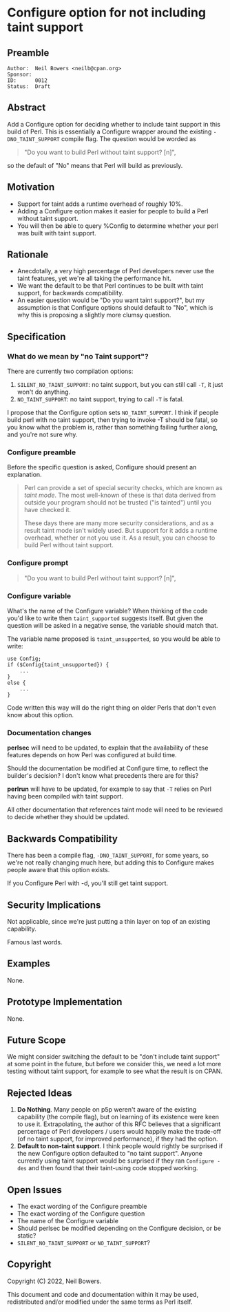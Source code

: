 # Configure option for not including taint support

## Preamble

    Author:  Neil Bowers <neilb@cpan.org>
    Sponsor:
    ID:      0012
    Status:  Draft


## Abstract

Add a Configure option for deciding whether to include taint support
in this build of Perl.
This is essentially a Configure wrapper
around the existing `-DNO_TAINT_SUPPORT` compile flag.
The question would be worded as

> "Do you want to build Perl without taint support? [n]",

so the default of "No" means that Perl will build as previously.

## Motivation

* Support for taint adds a runtime overhead of roughly 10%.
* Adding a Configure option makes it easier for people to build a
  Perl without taint support.
* You will then be able to query %Config to determine whether your
  perl was built with taint support.

## Rationale

* Anecdotally, a very high percentage of Perl developers never use
  the taint features, yet we're all taking the performance hit.
* We want the default to be that Perl continues to be built with
  taint support, for backwards compatibility.
* An easier question would be "Do you want taint support?",
  but my assumption is that Configure options should default to "No",
  which is why this is proposing a slightly more clumsy question.

## Specification

### What do we mean by "no Taint support"?

There are currently two compilation options:

1. `SILENT_NO_TAINT_SUPPORT`: no taint support, but you can still call `-T`,
   it just won't do anything.
2. `NO_TAINT_SUPPORT`: no taint support, trying to call `-T` is fatal.

I propose that the Configure option sets `NO_TAINT_SUPPORT`.
I think if people build perl with no taint support,
then trying to invoke -T should be fatal, so you know what the problem is,
rather than something failing further along, and you're not sure why.

### Configure preamble

Before the specific question is asked,
Configure should present an explanation.

> Perl can provide a set of special security checks,
> which are known as *taint mode*.
> The most well-known of these is that data derived from
> outside your program should not be trusted ("is tainted")
> until you have checked it.
>
> These days there are many more security considerations,
> and as a result taint mode isn't widely used.
> But support for it adds a runtime overhead,
> whether or not you use it.
> As a result, you can choose to build Perl without taint support.

### Configure prompt

> "Do you want to build Perl without taint support? [n]",

### Configure variable

What's the name of the Configure variable?
When thinking of the code you'd like to write then `taint_supported`
suggests itself.
But given the question will be asked in a negative sense,
the variable should match that.

The variable name proposed is `taint_unsupported`,
so you would be able to write:

    use Config;
    if ($Config{taint_unsupported}) {
        ...
    }
    else {
        ...
    }

Code written this way will do the right thing on older
Perls that don't even know about this option.

### Documentation changes

**perlsec** will need to be updated, to explain that the availability
of these features depends on how Perl was configured at build time.

Should the documentation be modified at Configure time,
to reflect the builder's decision?
I don't know what precedents there are for this?

**perlrun** will have to be updated,
for example to say that `-T` relies on Perl having been compiled
with taint support.

All other documentation that references taint mode will need to be
reviewed to decide whether they should be updated.

## Backwards Compatibility

There has been a compile flag, `-DNO_TAINT_SUPPORT`,
for some years, so we're not really changing much here,
but adding this to Configure makes people aware that this option exists.

If you Configure Perl with -d, you'll still get taint support.


## Security Implications

Not applicable, since we're just putting a thin layer on top
of an existing capability.

Famous last words.

## Examples

None.

## Prototype Implementation

None.

## Future Scope

We might consider switching the default to be "don't include taint support"
at some point in the future,
but before we consider this,
we need a lot more testing without taint support,
for example to see what the result is on CPAN.

## Rejected Ideas

1. **Do Nothing**. Many people on p5p weren't aware of the existing capability
   (the compile flag), but on learning of its existence were keen to use it.
   Extrapolating, the author of this RFC believes that a significant
   percentage of Perl developers / users would happily make the trade-off
   (of no taint support, for improved performance), if they had the option.
2. **Default to non-taint support**. I think people would rightly be surprised
   if the new Configure option defaulted to "no taint support".
   Anyone currently using taint support would be surprised if they ran
   `Configure -des` and then found that their taint-using code stopped working.

## Open Issues

* The exact wording of the Configure preamble
* The exact wording of the Configure question
* The name of the Configure variable
* Should perlsec be modified depending on the Configure decision,
  or be static?
* `SILENT_NO_TAINT_SUPPORT` or `NO_TAINT_SUPPORT`?

## Copyright

Copyright (C) 2022, Neil Bowers.

This document and code and documentation within it may be used,
redistributed and/or modified under the same terms as Perl itself.

